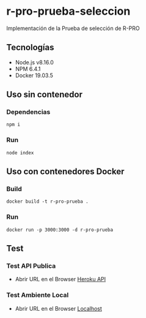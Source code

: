 # r-pro-prueba-seleccion

Implementación de la Prueba de selección de R-PRO

## Tecnologías

* Node.js v8.16.0
* NPM 6.4.1
* Docker 19.03.5

## Uso sin contenedor

### Dependencias
```
npm i
```

### Run
```
node index
```

## Uso con contenedores Docker

### Build
```
docker build -t r-pro-prueba .
```

### Run
```
docker run -p 3000:3000 -d r-pro-prueba
```

## Test

### Test API Publica

* Abrir URL en el Browser [Heroku API](https://limitless-bastion-81935.herokuapp.com)

### Test Ambiente Local

* Abrir URL en el Browser [Localhost](http://localhost:3000)
